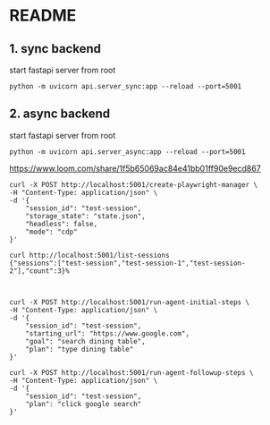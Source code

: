 # README

## 1. sync backend
start fastapi server from root
```
python -m uvicorn api.server_sync:app --reload --port=5001
```

## 2. async backend
start fastapi server from root
```
python -m uvicorn api.server_async:app --reload --port=5001
```
https://www.loom.com/share/1f5b65069ac84e41bb01ff90e9ecd867

```
curl -X POST http://localhost:5001/create-playwright-manager \
-H "Content-Type: application/json" \
-d '{
    "session_id": "test-session",
    "storage_state": "state.json",
    "headless": false,
    "mode": "cdp"
}'

curl http://localhost:5001/list-sessions                      
{"sessions":["test-session","test-session-1","test-session-2"],"count":3}% 



curl -X POST http://localhost:5001/run-agent-initial-steps \
-H "Content-Type: application/json" \
-d '{
    "session_id": "test-session",
    "starting_url": "https://www.google.com",
    "goal": "search dining table",
    "plan": "type dining table"
}'

curl -X POST http://localhost:5001/run-agent-followup-steps \
-H "Content-Type: application/json" \
-d '{
    "session_id": "test-session",
    "plan": "click google search"
}'
```